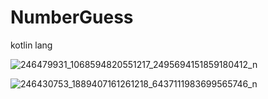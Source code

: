 # NumberGuess
kotlin lang

![246479931_1068594820551217_2495694151859180412_n](https://user-images.githubusercontent.com/67502781/138907672-690825fb-a65a-4820-a78d-50e00517ccd1.jpg)

![246430753_1889407161261218_6437111983699565746_n](https://user-images.githubusercontent.com/67502781/138907696-dede1894-aaf6-45fd-8da8-7deedac65041.jpg)
